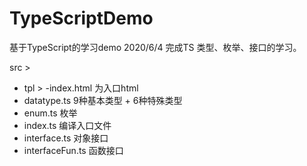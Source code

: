 # TypeScriptDemo
基于TypeScript的学习demo
2020/6/4 完成TS 类型、枚举、接口的学习。

src >
   - tpl > 
        -index.html 为入口html
   - datatype.ts     9种基本类型 + 6种特殊类型
   - enum.ts         枚举
   - index.ts        编译入口文件
   - interface.ts    对象接口
   - interfaceFun.ts 函数接口

